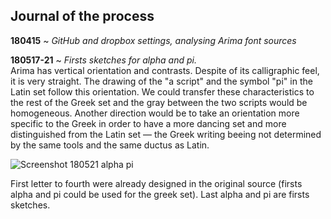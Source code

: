 ## Journal of the process

**180415** ~ *GitHub and dropbox settings, analysing Arima font sources*

**180517-21** ~ *Firsts sketches for alpha and pi.* <br/>
Arima has vertical orientation and contrasts. Despite of its calligraphic feel, it is very straight. The drawing of the "a script" and the symbol "pi" in the Latin set follow this orientation. We could transfer these characteristics to the rest of the Greek set and the gray between the two scripts would be homogeneous. Another direction would be to take an orientation more specific to the Greek in order to have a more dancing set and more distinguished from the Latin set — the Greek writing beeing not determined by the same tools and the same ductus as Latin.

![Screenshot 180521 alpha pi](gsoc2018-arimamadurai/00_PROCESS/03_SCREENSHOTS/2018-05-21_17.59.37.png)

First letter to fourth were already designed in the original source (firsts alpha and pi could be used for the greek set). Last alpha and pi are firsts sketches.
